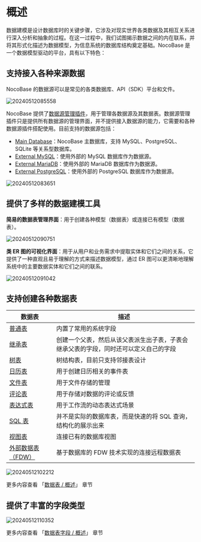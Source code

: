 # 概述

数据建模是设计数据库时的关键步骤，它涉及对现实世界各类数据及其相互关系进行深入分析和抽象的过程。在这一过程中，我们试图揭示数据之间的内在联系，并将其形式化描述为数据模型，为信息系统的数据库结构奠定基础。NocoBase 是一个数据模型驱动的平台，具有以下特色：

## 支持接入各种来源数据

NocoBase 的数据源可以是常见的各类数据库、API（SDK）平台和文件。

![20240512085558](https://static-docs.nocobase.com/20240512085558.png)

NocoBase 提供了[数据源管理插件](/handbook/data-source-manager)，用于管理各数据源及其数据表。数据源管理插件只是提供所有数据源的管理界面，并不提供接入数据源的能力，它需要和各种数据源插件搭配使用。目前支持的数据源包括：

- [Main Database](/handbook/data-source-main)：NocoBase 主数据库，支持 MySQL、PostgreSQL、SQLite 等关系型数据库。
- [External MySQL](/handbook/data-source-external-mysql)：使用外部的 MySQL 数据库作为数据源。
- [External MariaDB](/handbook/data-source-external-mariadb)：使用外部的 MariaDB 数据库作为数据源。
- [External PostgreSQL](/handbook/data-source-external-postgres)：使用外部的 PostgreSQL 数据库作为数据源。

![20240512083651](https://static-docs.nocobase.com/20240512083651.png)

## 提供了多样的数据建模工具

**简易的数据表管理界面**：用于创建各种模型（数据表）或连接已有模型（数据表）。

![20240512090751](https://static-docs.nocobase.com/20240512090751.png)

**类 ER 图的可视化界面**：用于从用户和业务需求中提取实体和它们之间的关系，它提供了一种直观且易于理解的方式来描述数据模型，通过 ER 图可以更清晰地理解系统中的主要数据实体和它们之间的联系。

![20240512091042](https://static-docs.nocobase.com/20240410075906.png)

## 支持创建各种数据表

| 数据表                                                      | 描述                                                                                 |
| ----------------------------------------------------------- | ------------------------------------------------------------------------------------ |
| [普通表](/handbook/data-source-main/general-collection)     | 内置了常用的系统字段                                                                 |
| [继承表](/handbook/data-source-main/inheritance-collection) | 创建一个父表，然后从该父表派生出子表，子表会继承父表的字段，同时还可以定义自己的字段 |
| [树表](/handbook/collection-tree)                           | 树结构表，目前只支持邻接表设计                                                       |
| [日历表](/handbook/calendar/calendar-collection)            | 用于创建日历相关的事件表                                                             |
| [文件表](/handbook/file-manager/file-collection)            | 用于文件存储的管理                                                                   |
| [评论表](/handbook/comments/comment-collection)             | 用于存储对数据的评论或反馈                                                           |
| [表达式表](/handbook/collection-expression/collection)      | 用于工作流的动态表达式场景                                                           |
| [SQL 表](/handbook/collection-sql)                          | 并不是实际的数据库表，而是快速的将 SQL 查询，结构化的展示出来                        |
| [视图表](/handbook/collection-view)                         | 连接已有的数据库视图                                                                 |
| [外部数据表（FDW）](/handbook/collection-fdw)               | 基于数据库的 FDW 技术实现的连接远程数据表                                            |

![20240512102212](https://static-docs.nocobase.com/20240512102212.png)

更多内容查看 「[数据表 / 概述](/handbook/data-modeling/collection)」 章节

## 提供了丰富的字段类型

![20240512110352](https://static-docs.nocobase.com/20240512110352.png)

更多内容查看 「[数据表字段 / 概述](/handbook/data-modeling/collection-fields)」 章节
